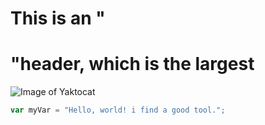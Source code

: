 # This is an "<h1>"header, which is the largest
![Image of Yaktocat](https://octodex.github.com/images/yaktocat.png)  
``` javascript
var myVar = "Hello, world! i find a good tool.";
```
